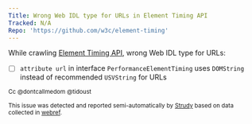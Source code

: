 ```yaml
---
Title: Wrong Web IDL type for URLs in Element Timing API
Tracked: N/A
Repo: 'https://github.com/w3c/element-timing'
---
```


While crawling [Element Timing API](https://w3c.github.io/element-timing/), wrong Web IDL type for URLs:
* [ ] `attribute url` in interface `PerformanceElementTiming` uses `DOMString` instead of recommended `USVString` for URLs

<sub>Cc @dontcallmedom @tidoust</sub>

<sub>This issue was detected and reported semi-automatically by [Strudy](https://github.com/w3c/strudy/) based on data collected in [webref](https://github.com/w3c/webref/).</sub>
